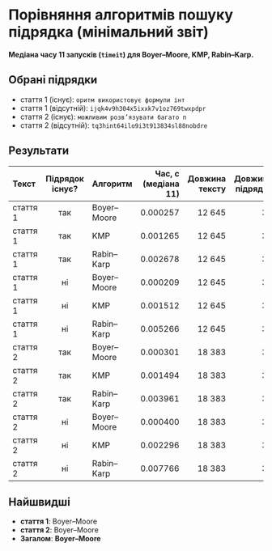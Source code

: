 # Порівняння алгоритмів пошуку підрядка (мінімальний звіт)

**Медіана часу 11 запусків (`timeit`) для Boyer–Moore, KMP, Rabin–Karp.**

## Обрані підрядки

- стаття 1 (існує): `оритм використовує формули інт`
- стаття 1 (відсутній): `ijqk4v9h304x5ixxk7v1oz769twxpdpr`
- стаття 2 (існує): `можливим розв’язувати багато п`
- стаття 2 (відсутній): `tq3hint64ilo9i3t913834sl88nobdre`

## Результати

| Текст | Підрядок існує? | Алгоритм | Час, с (медіана 11) | Довжина тексту | Довжина підрядка |
|:------|:---------------:|:---------|--------------------:|---------------:|-----------------:|
| стаття 1 | так | Boyer–Moore | 0.000257 | 12 645 | 30 |
| стаття 1 | так | KMP | 0.001265 | 12 645 | 30 |
| стаття 1 | так | Rabin–Karp | 0.002678 | 12 645 | 30 |
| стаття 1 | ні | Boyer–Moore | 0.000209 | 12 645 | 32 |
| стаття 1 | ні | KMP | 0.001512 | 12 645 | 32 |
| стаття 1 | ні | Rabin–Karp | 0.005266 | 12 645 | 32 |
| стаття 2 | так | Boyer–Moore | 0.000301 | 18 383 | 30 |
| стаття 2 | так | KMP | 0.001494 | 18 383 | 30 |
| стаття 2 | так | Rabin–Karp | 0.003961 | 18 383 | 30 |
| стаття 2 | ні | Boyer–Moore | 0.000400 | 18 383 | 32 |
| стаття 2 | ні | KMP | 0.002296 | 18 383 | 32 |
| стаття 2 | ні | Rabin–Karp | 0.007766 | 18 383 | 32 |


## Найшвидші
- **стаття 1**: Boyer–Moore
- **стаття 2**: Boyer–Moore
- **Загалом**: **Boyer–Moore**
